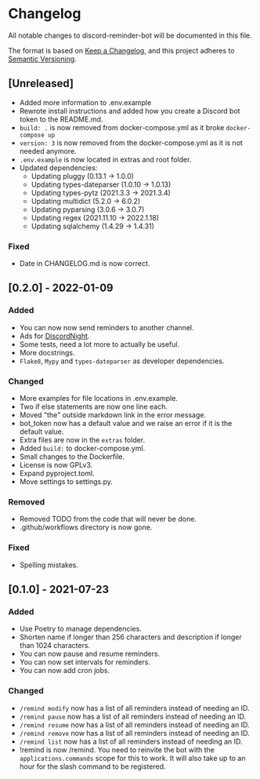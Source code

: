 # Changelog

All notable changes to discord-reminder-bot will be documented in this file.

The format is based on [Keep a Changelog](https://keepachangelog.com/en/1.0.0/),
and this project adheres to [Semantic Versioning](https://semver.org/spec/v2.0.0.html).

## [Unreleased]

- Added more information to .env.example
- Rewrote install instructions and added how you create a Discord bot token to the README.md.
- `build: .` is now removed from docker-compose.yml as it broke `docker-compose up`
- `version: 3` is now removed from the docker-compose.yml as it is not needed anymore.
- `.env.example` is now located in extras and root folder.
- Updated dependencies:
  - Updating pluggy (0.13.1 -> 1.0.0)
  - Updating types-dateparser (1.0.10 -> 1.0.13)
  - Updating types-pytz (2021.3.3 -> 2021.3.4)
  - Updating multidict (5.2.0 -> 6.0.2)
  - Updating pyparsing (3.0.6 -> 3.0.7)
  - Updating regex (2021.11.10 -> 2022.1.18)
  - Updating sqlalchemy (1.4.29 -> 1.4.31)

### Fixed

- Date in CHANGELOG.md is now correct.

## [0.2.0] - 2022-01-09

### Added

- You can now now send reminders to another channel.
- Ads for [DiscordNight](https://github.com/KillYoy/DiscordNight).
- Some tests, need a lot more to actually be useful.
- More docstrings.
- `Flake8`, `Mypy` and `types-dateparser` as developer dependencies.

### Changed

- More examples for file locations in .env.example.
- Two if else statements are now one line each.
- Moved "the" outside markdown link in the error message.
- bot_token now has a default value and we raise an error if it is the default value.
- Extra files are now in the `extras` folder.
- Added `build:` to docker-compose.yml.
- Small changes to the Dockerfile.
- License is now GPLv3.
- Expand pyproject.toml.
- Move settings to settings.py.

### Removed

- Removed TODO from the code that will never be done.
- .github/workflows directory is now gone.

### Fixed

- Spelling mistakes.

## [0.1.0] - 2021-07-23

### Added

- Use Poetry to manage dependencies.
- Shorten name if longer than 256 characters and description if longer than 1024 characters.
- You can now pause and resume reminders.
- You can now set intervals for reminders.
- You can now add cron jobs.

### Changed

- `/remind modify` now has a list of all reminders instead of needing an ID.
- `/remind pause` now has a list of all reminders instead of needing an ID.
- `/remind resume` now has a list of all reminders instead of needing an ID.
- `/remind remove` now has a list of all reminders instead of needing an ID.
- `/remind list` now has a list of all reminders instead of needing an ID.
- !remind is now /remind. You need to reinvite the bot with the `applications.commands` scope for this to work. It will also take up to an hour for the slash command to be registered.

